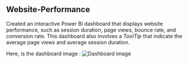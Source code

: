 ## Website-Performance
Created an interactive Power BI dashboard that displays website performance, such as session duration, page views, bounce rate, and conversion rate.
This dashboard also involves a *ToolTip* that indicate the average page views and average session duration.

Here, is the dashboard image : 
![Dashboard image](https://github.com/user-attachments/assets/411560b1-16d7-4db6-b14b-23abc3e1e068)

